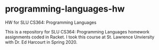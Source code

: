 # programming-languages-hw
HW for SLU CS364: Programming Languages

This is a repository for SLU CS364: Programming Languages homework assignments coded in Racket. 
I took this course at St. Lawrence Unviersity with Dr. Ed Harcourt in Spring 2020.
